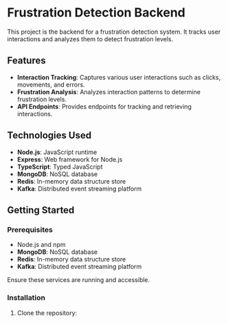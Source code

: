 # Frustration Detection Backend

This project is the backend for a frustration detection system. It tracks user interactions and analyzes them to detect frustration levels.

## Features

- **Interaction Tracking**: Captures various user interactions such as clicks, movements, and errors.
- **Frustration Analysis**: Analyzes interaction patterns to determine frustration levels.
- **API Endpoints**: Provides endpoints for tracking and retrieving interactions.

## Technologies Used

- **Node.js**: JavaScript runtime
- **Express**: Web framework for Node.js
- **TypeScript**: Typed JavaScript
- **MongoDB**: NoSQL database
- **Redis**: In-memory data structure store
- **Kafka**: Distributed event streaming platform

## Getting Started

### Prerequisites

- Node.js and npm
- **MongoDB**: NoSQL database
- **Redis**: In-memory data structure store
- **Kafka**: Distributed event streaming platform

Ensure these services are running and accessible.

### Installation

1. Clone the repository:
   ```

   ```
